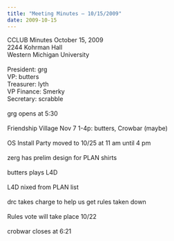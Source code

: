 ```yaml
---
title: "Meeting Minutes – 10/15/2009"
date: 2009-10-15
---
```

CCLUB Minutes October 15, 2009<br />
2244 Kohrman Hall<br />
Western Michigan University<br />
<br />
President: grg<br />
VP: butters<br />
Treasurer: lyth<br />
VP Finance: Smerky<br />
Secretary: scrabble<br />
<br />
grg opens at 5:30<br />
<br />
Friendship Village Nov 7 1-4p: butters, Crowbar (maybe)<br />
<br />
OS Install Party moved to 10/25 at 11 am until 4 pm<br />
<br />
zerg has prelim design for PLAN shirts<br />
<br />
butters plays L4D<br />
<br />
L4D nixed from PLAN list<br />
<br />
drc takes charge to help us get rules taken down<br />
<br />
Rules vote will take place 10/22<br />
<br />
crobwar closes at 6:21